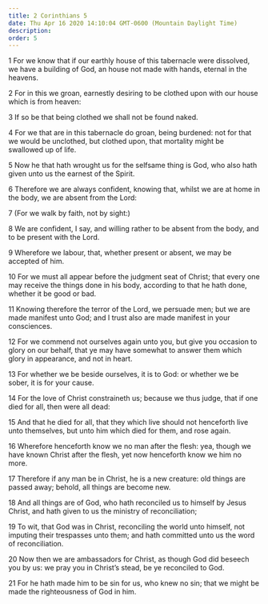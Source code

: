 ```yaml
---
title: 2 Corinthians 5
date: Thu Apr 16 2020 14:10:04 GMT-0600 (Mountain Daylight Time)
description: 
order: 5
---
```


<p>
  1 For we know that if our earthly house of this tabernacle were dissolved, we
  have a building of God, an house not made with hands, eternal in the heavens.
</p>
<p>
  2 For in this we groan, earnestly desiring to be clothed upon with our house
  which is from heaven:
</p>
<p>3 If so be that being clothed we shall not be found naked.</p>
<p>
  4 For we that are in this tabernacle do groan, being burdened: not for that we
  would be unclothed, but clothed upon, that mortality might be swallowed up of
  life.
</p>
<p>
  5 Now he that hath wrought us for the selfsame thing is God, who also hath
  given unto us the earnest of the Spirit.
</p>
<p>
  6 Therefore we are always confident, knowing that, whilst we are at home in
  the body, we are absent from the Lord:
</p>
<p>7 (For we walk by faith, not by sight:)</p>
<p>
  8 We are confident, I say, and willing rather to be absent from the body, and
  to be present with the Lord.
</p>
<p>
  9 Wherefore we labour, that, whether present or absent, we may be accepted of
  him.
</p>
<p>
  10 For we must all appear before the judgment seat of Christ; that every one
  may receive the things done in his body, according to that he hath done,
  whether it be good or bad.
</p>
<p>
  11 Knowing therefore the terror of the Lord, we persuade men; but we are made
  manifest unto God; and I trust also are made manifest in your consciences.
</p>
<p>
  12 For we commend not ourselves again unto you, but give you occasion to glory
  on our behalf, that ye may have somewhat to answer them which glory in
  appearance, and not in heart.
</p>
<p>
  13 For whether we be beside ourselves, it is to God: or whether we be sober,
  it is for your cause.
</p>
<p>
  14 For the love of Christ constraineth us; because we thus judge, that if one
  died for all, then were all dead:
</p>
<p>
  15 And that he died for all, that they which live should not henceforth live
  unto themselves, but unto him which died for them, and rose again.
</p>
<p>
  16 Wherefore henceforth know we no man after the flesh: yea, though we have
  known Christ after the flesh, yet now henceforth know we him no more.
</p>
<p>
  17 Therefore if any man be in Christ, he is a new creature: old things are
  passed away; behold, all things are become new.
</p>
<p>
  18 And all things are of God, who hath reconciled us to himself by Jesus
  Christ, and hath given to us the ministry of reconciliation;
</p>
<p>
  19 To wit, that God was in Christ, reconciling the world unto himself, not
  imputing their trespasses unto them; and hath committed unto us the word of
  reconciliation.
</p>
<p>
  20 Now then we are ambassadors for Christ, as though God did beseech you by
  us: we pray you in Christ&#x2019;s stead, be ye reconciled to God.
</p>
<p>
  21 For he hath made him to be sin for us, who knew no sin; that we might be
  made the righteousness of God in him.
</p>
